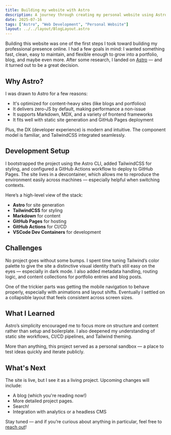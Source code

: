 ```yaml
---
title: Building my website with Astro
description: A journey through creating my personal website using Astro
date: 2025-07-16
tags: ["Astro", "Web Development", "Personal Website"]
layout: ../../layout/BlogLayout.astro
---
```

Building this website was one of the first steps I took toward building my professional presence online. I had a few goals in mind: I wanted something fast, clean, easy to maintain, and flexible enough to grow into a portfolio, blog, and maybe even more. After some research, I landed on [Astro](https://astro.build) — and it turned out to be a great decision.

## Why Astro?

I was drawn to Astro for a few reasons:
- It's optimized for content-heavy sites (like blogs and portfolios)
- It delivers zero-JS by default, making performance a non-issue
- It supports Markdown, MDX, and a variety of frontend frameworks
- It fits well with static site generation and GitHub Pages deployment

Plus, the DX (developer experience) is modern and intuitive. The component model is familiar, and TailwindCSS integrated seamlessly.

## Development Setup

I bootstrapped the project using the Astro CLI, added TailwindCSS for styling, and configured a GitHub Actions workflow to deploy to GitHub Pages. The site lives in a devcontainer, which allows me to reproduce the environment easily across machines — especially helpful when switching contexts.

Here’s a high-level view of the stack:
- **Astro** for site generation
- **TailwindCSS** for styling
- **Markdown** for content
- **GitHub Pages** for hosting
- **GitHub Actions** for CI/CD
- **VSCode Dev Containers** for development

## Challenges

No project goes without some bumps. I spent time tuning Tailwind’s color palette to give the site a distinctive visual identity that’s still easy on the eyes — especially in dark mode. I also added metadata handling, routing logic, and content collections for portfolio entries and blog posts.

One of the trickier parts was getting the mobile navigation to behave properly, especially with animations and layout shifts. Eventually I settled on a collapsible layout that feels consistent across screen sizes.

## What I Learned

Astro’s simplicity encouraged me to focus more on structure and content rather than setup and boilerplate. I also deepened my understanding of static site workflows, CI/CD pipelines, and Tailwind theming.

More than anything, this project served as a personal sandbox — a place to test ideas quickly and iterate publicly.

## What's Next

The site is live, but I see it as a living project. Upcoming changes will include:
- A blog (which you're reading now!)
- More detailed project pages.
- Search!
- Integration with analytics or a headless CMS

Stay tuned — and if you’re curious about anything in particular, feel free to [reach out](/services#schedule-a-call)!